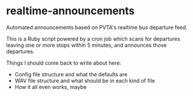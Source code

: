# realtime-announcements
Automated announcements based on PVTA's realtime bus departure feed.

This is a Ruby script powered by a cron job which scans for departures leaving one or more stops within 5 minutes, and announces those departures.

Things I should come back to write about here:

+ Config file structure and what the defaults are
+ WAV file structure and what should be in each kind of file
+ How it all even works, maybe
